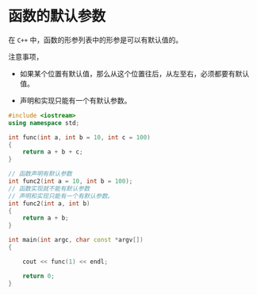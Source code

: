 # 函数的默认参数

在 `C++` 中，函数的形参列表中的形参是可以有默认值的。

注意事项，

- 如果某个位置有默认值，那么从这个位置往后，从左至右，必须都要有默认值。

- 声明和实现只能有一个有默认参数。

```c++
#include <iostream>
using namespace std;

int func(int a, int b = 10, int c = 100)
{
    return a + b + c;
}

// 函数声明有默认参数
int func2(int a = 10, int b = 100);
// 函数实现就不能有默认参数
// 声明和实现只能有一个有默认参数。
int func2(int a, int b)
{
    return a + b;
}

int main(int argc, char const *argv[])
{

    cout << func(1) << endl;

    return 0;
}

```
